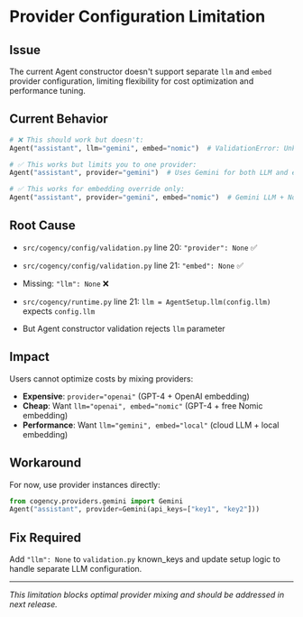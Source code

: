 # Provider Configuration Limitation

## Issue
The current Agent constructor doesn't support separate `llm` and `embed` provider configuration, limiting flexibility for cost optimization and performance tuning.

## Current Behavior
```python
# ❌ This should work but doesn't:
Agent("assistant", llm="gemini", embed="nomic")  # ValidationError: Unknown config keys: llm

# ✅ This works but limits you to one provider:
Agent("assistant", provider="gemini")  # Uses Gemini for both LLM and embedding

# ✅ This works for embedding override only:
Agent("assistant", provider="gemini", embed="nomic")  # Gemini LLM + Nomic embedding
```

## Root Cause
- `src/cogency/config/validation.py` line 20: `"provider": None` ✅
- `src/cogency/config/validation.py` line 21: `"embed": None` ✅  
- Missing: `"llm": None` ❌

- `src/cogency/runtime.py` line 21: `llm = AgentSetup.llm(config.llm)` expects `config.llm`
- But Agent constructor validation rejects `llm` parameter

## Impact
Users cannot optimize costs by mixing providers:
- **Expensive**: `provider="openai"` (GPT-4 + OpenAI embedding)
- **Cheap**: Want `llm="openai", embed="nomic"` (GPT-4 + free Nomic embedding)
- **Performance**: Want `llm="gemini", embed="local"` (cloud LLM + local embedding)

## Workaround
For now, use provider instances directly:
```python
from cogency.providers.gemini import Gemini
Agent("assistant", provider=Gemini(api_keys=["key1", "key2"]))
```

## Fix Required
Add `"llm": None` to `validation.py` known_keys and update setup logic to handle separate LLM configuration.

---
*This limitation blocks optimal provider mixing and should be addressed in next release.*